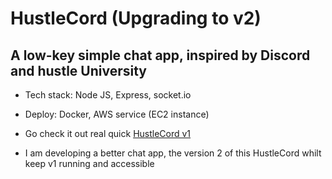 # HustleCord (Upgrading to v2)

## A low-key simple chat app, inspired by Discord and hustle University 
* Tech stack: Node JS, Express, socket.io
* Deploy: Docker, AWS service (EC2 instance)
* Go check it out real quick [HustleCord v1](http://13.48.25.164/)

* I am developing a better chat app, the version 2 of this HustleCord whilt keep v1 running and accessible
